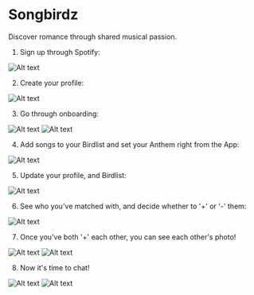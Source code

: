 # Songbirdz

Discover romance through shared musical passion.

1. Sign up through Spotify:

![Alt text](/app/assets/images/1_landing_page.png "Landing Page")

2. Create your profile:

![Alt text](/app/assets/images/2_create_profile.png "Create Profile")

3. Go through onboarding:

![Alt text](/app/assets/images/3_onboarding.png "Onboarding")
![Alt text](/app/assets/images/4_onboarding2.png "Onboarding")

4. Add songs to your Birdlist and set your Anthem right from the App:

![Alt text](/app/assets/images/5_birdlist.png "Birdlist")

5. Update your profile, and Birdlist: 

![Alt text](/app/assets/images/6_profile_page.png "Profile Page")

6. See who you've matched with, and decide whether to '+' or '-' them:

![Alt text](/app/assets/images/7_matches_page.png "Matches Page")

7. Once you've both '+' each other, you can see each other's photo!

![Alt text](/app/assets/images/8_confirmed_match.png "Confirmed Match")
![Alt text](/app/assets/images/9_dropdown.png "Drop down")

8. Now it's time to chat!

![Alt text](/app/assets/images/10_chat.png "Chat")
![Alt text](/app/assets/images/11_open_chat.png "Open Chat")
